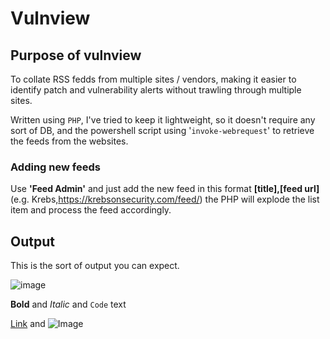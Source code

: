 # Vulnview #

## Purpose of vulnview ##
To collate RSS fedds from multiple sites / vendors, making it easier to identify patch and vulnerability alerts without trawling through multiple sites.

Written using `PHP`, I've tried to keep it lightweight, so it doesn't require any sort of DB, and the powershell script using '`invoke-webrequest`' to retrieve the feeds from the websites.

### Adding new feeds ###
Use **'Feed Admin'** and just add the new feed in this format **[title],[feed url]** (e.g. Krebs,https://krebsonsecurity.com/feed/) the PHP will explode the list item and process the feed accordingly.

## Output ##
This is the sort of output you can expect.

![image]([https://github.com/richeaston/VulnView/blob/master/vulnview.png](https://github.com/richeaston/VulnView/blob/master/vulnview.png))


**Bold** and _Italic_ and `Code` text

[Link](url) and ![Image](src)
```


